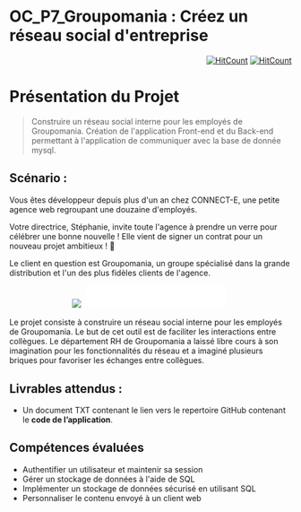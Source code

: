 # OC_P7_Groupomania : Créez un réseau social d'entreprise

<div align="right">

[![HitCount](https://hits.dwyl.com/mhihmi/HilmiMehdi_7_01052022.svg?style=flat&show=unique)](# "Unique view count")
[![HitCount](https://hits.dwyl.com/mhihmi/HilmiMehdi_7_01052022.svg?style=flat)](# "All view count")

</div>

# Présentation du Projet

> Construire un réseau social interne pour les employés de Groupomania. Création de l'application Front-end et du Back-end permettant à l'application de communiquer avec la base de donnée mysql.

## Scénario :

Vous êtes développeur depuis plus d'un an chez CONNECT-E, une petite agence web regroupant une douzaine d'employés.

Votre directrice, Stéphanie, invite toute l'agence à prendre un verre pour célébrer une bonne nouvelle ! Elle vient de signer un contrat pour un nouveau projet ambitieux ! 🥂

Le client en question est Groupomania, un groupe spécialisé dans la grande distribution et l'un des plus fidèles clients de l'agence.

<p align="center">
    <a href="#gh-light-mode-only"><img src="hhttps://github.com/mhihmi/HilmiMehdi_7_01052022/blob/main/backend/images/Readme/icon-left-font-monochrome-black.svg" width="50%"/></a>&nbsp;
    <a href="#gh-light-mode-only"><img src="https://github.com/mhihmi/HilmiMehdi_7_01052022/blob/main/backend/images/Readme/icon-left-font-monochrome-white.svg" width="50%"/></a>&nbsp;
</p>

Le projet consiste à construire un réseau social interne pour les employés de Groupomania. Le but de cet outil est de faciliter les interactions entre collègues. Le département RH de Groupomania a laissé libre cours à son imagination pour les fonctionnalités du réseau et a imaginé plusieurs briques pour favoriser les échanges entre collègues.

## Livrables attendus :

- Un document TXT contenant le lien vers le repertoire GitHub contenant le **code de l’application**.

## Compétences évaluées

* Authentifier un utilisateur et maintenir sa session
* Gérer un stockage de données à l'aide de SQL
* Implémenter un stockage de données sécurisé en utilisant SQL
* Personnaliser le contenu envoyé à un client web